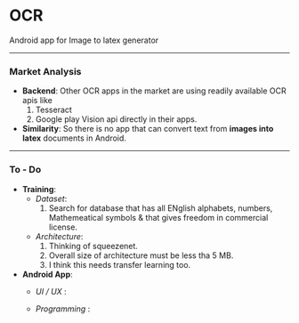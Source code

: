 # OCR
Android app for Image to latex generator

---
### Market Analysis
+ __Backend__:
  Other OCR apps in the market are using readily available OCR apis like
  1. Tesseract 
  2. Google play Vision api 
  directly in their apps.
+ __Similarity__:
  So there is no app that can convert text from __images into latex__ documents in Android.
  
___
### To - Do
+ __Training__:
  * _Dataset_:
    1. Search for database that has all ENglish alphabets, numbers, Mathemeatical symbols & that gives freedom in commercial license.
  * _Architecture_:
    1. Thinking of squeezenet.
    2. Overall size of architecture must be less tha 5 MB.
    3. I think this needs transfer learning too.
+ __Android App__:
  * _UI / UX_ :
    
  * _Programming_ :

